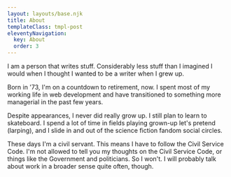```yaml
---
layout: layouts/base.njk
title: About
templateClass: tmpl-post
eleventyNavigation:
  key: About
  order: 3
---
```


I am a person that writes stuff. Considerably less stuff than I imagined I would when I thought I wanted to be a writer when I grew up.

Born in '73, I'm on a countdown to retirement, now. I spent most of my working life in web development and have transitioned to something more managerial in the past few years.

Despite appearances, I never did really grow up. I still plan to learn to skateboard. I spend a lot of time in fields playing grown-up let's pretend (larping), and I slide in and out of the science fiction fandom social circles.

These days I'm a civil servant. This means I have to follow the Civil Service Code. I'm not allowed to tell you my thoughts on the Civil Service Code, or things like the Government and politicians. So I won't. I will probably talk about work in a broader sense quite often, though.